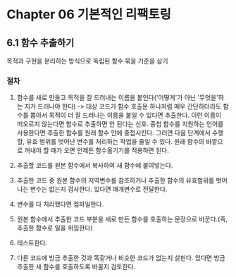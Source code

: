 # Chapter 06 기본적인 리팩토링

## 6.1 함수 추출하기

목적과 구현을 분리하는 방식으로 독립된 함수 묶을 기준을 삼기

### 절차

1. 함수를 새로 만들고 목적을 잘 드러내는 이름을 붙인다('어떻게'가 아닌 '무엇을'하는 지가 드러나야 한다)
   -> 대상 코드가 함수 호출문 하나처럼 매우 간단하더라도 함수를 뽑아서 목적이 더 잘 드러나는 이름을 붙일 수 있다면 추출한다. 이런 이름이 떠오르지 않는다면 함수로 추출하면 안 된다는 신호. 중첩 함수를 지원하는 언어를 사용한다면 추출한 함수를 원래 함수 안에 중첩시킨다. 그러면 다음 단계에서 수행할, 유효 범위를 벗어난 변수를 처리하는 작업을 줄일 수 있다. 원래 함수의 바깥으로 꺼내야 할 때가 오면 언제든 함수옮기기를 적용하면 된다.
2. 추출할 코드를 원본 함수에서 복사하여 새 함수에 붙여넣는다.

3. 추출한 코드 중 원본 함수의 지역변수를 참조하거나 추출한 함수의 유효범위를 벗어나는 변수는 없는지 검사한다. 있다면 매개변수로 전달한다.

4. 변수를 다 처리했다면 컴파일한다.

5. 원본 함수에서 추출한 코드 부분을 새로 만든 함수를 호출하는 문장으로 바꾼다.(즉, 추출한 함수로 일을 위임한다)

6. 테스트한다.

7. 다른 코드에 방금 추출한 것과 똑같거나 비슷한 코드가 없는지 살핀다. 있다면 방금 추출한 새 함수를 호출하도록 바꿀지 검토한다.
